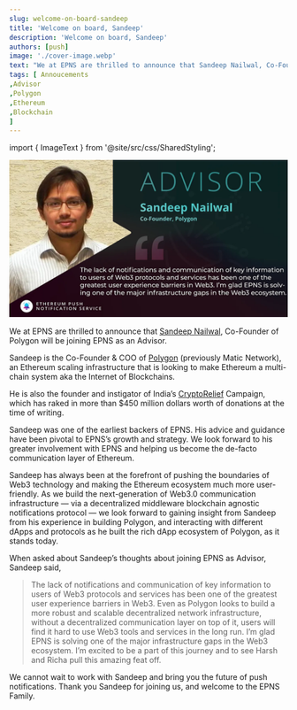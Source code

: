 ```yaml
---
slug: welcome-on-board-sandeep
title: 'Welcome on board, Sandeep'
description: 'Welcome on board, Sandeep'
authors: [push]
image: './cover-image.webp'
text: "We at EPNS are thrilled to announce that Sandeep Nailwal, Co-Founder of Polygon will be joining EPNS as an Advisor."
tags: [ Annoucements
,Advisor
,Polygon
,Ethereum
,Blockchain
]
---
```


import { ImageText } from '@site/src/css/SharedStyling';

![Cover Image of Welcome on board, Sandeep](./cover-image.webp)

<!--truncate-->

We at EPNS are thrilled to announce that [Sandeep Nailwal](https://twitter.com/sandeepnailwal), Co-Founder of Polygon will be joining EPNS as an Advisor.

Sandeep is the Co-Founder & COO of [Polygon](https://twitter.com/0xPolygon) (previously Matic Network), an Ethereum scaling infrastructure that is looking to make Ethereum a multi-chain system aka the Internet of Blockchains.

He is also the founder and instigator of India’s [CryptoRelief](https://twitter.com/cryptorelief_) Campaign, which has raked in more than $450 million dollars worth of donations at the time of writing.

Sandeep was one of the earliest backers of EPNS. His advice and guidance have been pivotal to EPNS’s growth and strategy. We look forward to his greater involvement with EPNS and helping us become the de-facto communication layer of Ethereum.

Sandeep has always been at the forefront of pushing the boundaries of Web3 technology and making the Ethereum ecosystem much more user-friendly. As we build the next-generation of Web3.0 communication infrastructure — via a decentralized middleware blockchain agnostic notifications protocol — we look forward to gaining insight from Sandeep from his experience in building Polygon, and interacting with different dApps and protocols as he built the rich dApp ecosystem of Polygon, as it stands today.

When asked about Sandeep’s thoughts about joining EPNS as Advisor, Sandeep said,

> The lack of notifications and communication of key information to users of Web3 protocols and services has been one of the greatest user experience barriers in Web3. Even as Polygon looks to build a more robust and scalable decentralized network infrastructure, without a decentralized communication layer on top of it, users will find it hard to use Web3 tools and services in the long run. I’m glad EPNS is solving one of the major infrastructure gaps in the Web3 ecosystem. I’m excited to be a part of this journey and to see Harsh and Richa pull this amazing feat off.

We cannot wait to work with Sandeep and bring you the future of push notifications. Thank you Sandeep for joining us, and welcome to the EPNS Family.
